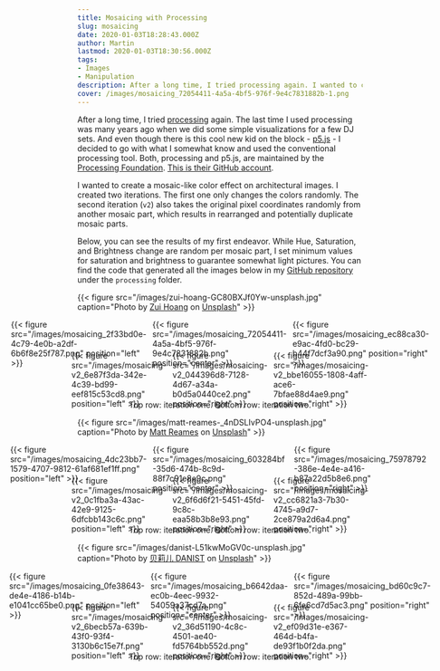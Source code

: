 ```yaml
---
title: Mosaicing with Processing
slug: mosaicing
date: 2020-01-03T18:28:43.000Z
author: Martin
lastmod: 2020-01-03T18:30:56.000Z
tags:
- Images
- Manipulation
description: After a long time, I tried processing again. I wanted to create a mosaic-like color effect on architectural images. I created two iterations.
cover: /images/mosaicing_72054411-4a5a-4bf5-976f-9e4c7831882b-1.png
---
```


After a long time, I tried [processing](https://processing.org/) again. The last time I used processing was many years ago when we did some simple visualizations for a few DJ sets. And even though there is this cool new kid on the block - [p5.js](https://p5js.org/) - I decided to go with what I somewhat know and used the conventional processing tool. Both, processing and p5.js, are maintained by the [Processing Foundation](https://processingfoundation.org/). [This is their GitHub account](https://github.com/processing).

I wanted to create a mosaic-like color effect on architectural images. I created two iterations. The first one only changes the colors randomly. The second iteration (`v2`) also takes the original pixel coordinates randomly from another mosaic part, which results in rearranged and potentially duplicate mosaic parts.

Below, you can see the results of my first endeavor. While Hue, Saturation, and Brightness change are random per mosaic part, I set minimum values for saturation and brightness to guarantee somewhat light pictures. You can find the code that generated all the images below in my [GitHub repository](https://github.com/schemar/generative) under the `processing` folder.

{{< figure src="/images/zui-hoang-GC80BXJf0Yw-unsplash.jpg" caption="Photo by [Zui Hoang](https://unsplash.com/@zuizuii?utm_source=unsplash&amp;utm_medium=referral&amp;utm_content=creditCopyText) on [Unsplash](https://unsplash.com/?utm_source=unsplash&amp;utm_medium=referral&amp;utm_content=creditCopyText)" >}}

<figure>
  <div style="display: flex; flex-direction: row; justify-content: center;">
    <div style="flex: 1.33 1 0%;">
      {{< figure src="/images/mosaicing_2f33bd0e-4c79-4e0b-a2df-6b6f8e25f787.png" position="left" >}}
    </div>
    <div style="flex: 1.33 1 0%; margin-left: 0.75em;">
      {{< figure src="/images/mosaicing_72054411-4a5a-4bf5-976f-9e4c7831882b.png" position="center" >}}
    </div>
    <div style="flex: 1.33 1 0%; margin-left: 0.75em;">
      {{< figure src="/images/mosaicing_ec88ca30-e9ac-4fd0-bc29-b44f7dcf3a90.png" position="right" >}}
    </div>
  </div>
  <div style="display: flex; flex-direction: row; justify-content: center; margin-top: -30px;">
    <div style="flex: 1.33 1 0%;">
      {{< figure src="/images/mosaicing-v2_6e87f3da-342e-4c39-bd99-eef815c53cd8.png" position="left" >}}
    </div>
    <div style="flex: 1.33 1 0%; margin-left: 0.75em;">
      {{< figure src="/images/mosaicing-v2_044396d8-7128-4d67-a34a-b0d5a0440ce2.png" position="right" >}}
    </div>
    <div style="flex: 1.33 1 0%; margin-left: 0.75em;">
      {{< figure src="/images/mosaicing-v2_bbe16055-1808-4aff-ace6-7bfae88d4ae9.png" position="right" >}}
    </div>
  </div>
  <figcaption style="width: 100%; text-align: center; margin-top: -15px;">
    Top row: iteration one. Bottom row: iteration two.
  </figcaption>
</figure>

{{< figure src="/images/matt-reames-_4nDSLIvPO4-unsplash.jpg" caption="Photo by [Matt Reames](https://unsplash.com/@spookymatt?utm_source=unsplash&amp;utm_medium=referral&amp;utm_content=creditCopyText) on [Unsplash](https://unsplash.com/?utm_source=unsplash&amp;utm_medium=referral&amp;utm_content=creditCopyText)" >}}

<figure>
  <div style="display: flex; flex-direction: row; justify-content: center;">
    <div style="flex: 1.33 1 0%;">
      {{< figure src="/images/mosaicing_4dc23bb7-1579-4707-9812-61af681ef1ff.png" position="left" >}}
    </div>
    <div style="flex: 1.33 1 0%; margin-left: 0.75em;">
      {{< figure src="/images/mosaicing_603284bf-35d6-474b-8c9d-88f7c91e8e9c.png" position="center" >}}
    </div>
    <div style="flex: 1.33 1 0%; margin-left: 0.75em;">
      {{< figure src="/images/mosaicing_75978792-386e-4e4e-a416-b87a22d5b8e6.png" position="right" >}}
    </div>
  </div>
  <div style="display: flex; flex-direction: row; justify-content: center; margin-top: -30px;">
    <div style="flex: 1.33 1 0%;">
      {{< figure src="/images/mosaicing-v2_0c1fba3a-43ac-42e9-9125-6dfcbb143c6c.png" position="left" >}}
    </div>
    <div style="flex: 1.33 1 0%; margin-left: 0.75em;">
      {{< figure src="/images/mosaicing-v2_6f6d6f21-5451-45fd-9c8c-eaa58b3b8e93.png" position="right" >}}
    </div>
    <div style="flex: 1.33 1 0%; margin-left: 0.75em;">
      {{< figure src="/images/mosaicing-v2_cc6821a3-7b30-4745-a9d7-2ce879a2d6a4.png" position="right" >}}
    </div>
  </div>
  <figcaption style="width: 100%; text-align: center; margin-top: -15px;">
    Top row: iteration one. Bottom row: iteration two.
  </figcaption>
</figure>

{{< figure src="/images/danist-L51kwMoGV0c-unsplash.jpg" caption="Photo by [贝莉儿 DANIST](https://unsplash.com/@danist07?utm_source=unsplash&amp;utm_medium=referral&amp;utm_content=creditCopyText) on [Unsplash](https://unsplash.com/t/architecture?utm_source=unsplash&amp;utm_medium=referral&amp;utm_content=creditCopyText)" >}}

<figure>
  <div style="display: flex; flex-direction: row; justify-content: center;">
    <div style="flex: 1.33 1 0%;">
      {{< figure src="/images/mosaicing_0fe38643-de4e-4186-b14b-e1041cc65be0.png" position="left" >}}
    </div>
    <div style="flex: 1.33 1 0%; margin-left: 0.75em;">
      {{< figure src="/images/mosaicing_b6642daa-ec0b-4eec-9932-54059a37cd7a.png" position="center" >}}
    </div>
    <div style="flex: 1.33 1 0%; margin-left: 0.75em;">
      {{< figure src="/images/mosaicing_bd60c9c7-852d-489a-99bb-6fe6cd7d5ac3.png" position="right" >}}
    </div>
  </div>
  <div style="display: flex; flex-direction: row; justify-content: center; margin-top: -30px;">
    <div style="flex: 1.33 1 0%;">
      {{< figure src="/images/mosaicing-v2_6becb57a-639b-43f0-93f4-3130b6c15e7f.png" position="left" >}}
    </div>
    <div style="flex: 1.33 1 0%; margin-left: 0.75em;">
      {{< figure src="/images/mosaicing-v2_36d51190-4c8c-4501-ae40-fd5764bb552d.png" position="right" >}}
    </div>
    <div style="flex: 1.33 1 0%; margin-left: 0.75em;">
      {{< figure src="/images/mosaicing-v2_ef09d31e-e367-464d-b4fa-de93f1b0f2da.png" position="right" >}}
    </div>
  </div>
  <figcaption style="width: 100%; text-align: center; margin-top: -15px;">
    Top row: iteration one. Bottom row: iteration two.
  </figcaption>
</figure>
